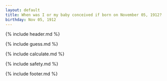 ```yaml
---
layout: default
title: When was I or my baby conceived if born on November 05, 1912?
birthday: Nov 05, 1912
---
```


{% include header.md %}

{% include guess.md %}

{% include calculate.md %}

{% include safety.md %}

{% include footer.md %}



